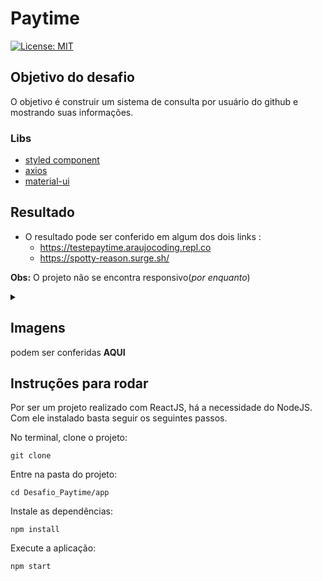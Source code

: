 # Paytime
[![License: MIT](https://img.shields.io/badge/License-MIT-yellow.svg)](https://github.com/Pereira-Araujo/users-api/blob/main/LICENSE.md)

## Objetivo do desafio
O objetivo é construir um sistema de consulta por usuário do github e mostrando suas informações.

### Libs
- [styled component](https://styled-components.com/)
- [axios](https://axios-http.com/)
- [material-ui](https://material-ui.com/pt/)
## Resultado
- O resultado pode ser conferido em algum dos dois links : 
  - https://testepaytime.araujocoding.repl.co
  - https://spotty-reason.surge.sh/

**Obs:** O projeto não se encontra responsivo(*por enquanto*)

<details>
  <summary><h2>Imagens</h2> podem ser conferidas <b>AQUI</b> </summary>
  
![inicial](https://user-images.githubusercontent.com/60116988/119245281-70d85100-bb4e-11eb-84df-142c775c75bf.png)
  
![search](https://user-images.githubusercontent.com/60116988/119245283-73d34180-bb4e-11eb-8519-f229cc9c8501.png)

![modal](https://user-images.githubusercontent.com/60116988/119245285-759d0500-bb4e-11eb-9100-bb91507df5b0.png)


</details>

## Instruções para rodar
Por ser um projeto realizado com ReactJS, há a necessidade do NodeJS. Com ele instalado basta seguir os seguintes passos.

No terminal, clone o projeto:
```
git clone 
```

Entre na pasta do projeto:
```
cd Desafio_Paytime/app
```

Instale as dependências:
```
npm install
```

Execute a aplicação:
```
npm start 
```
